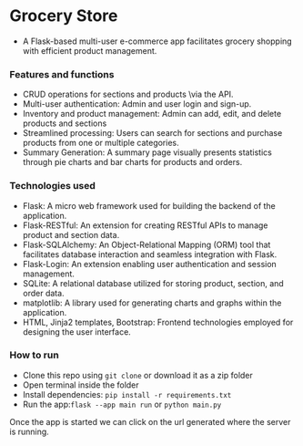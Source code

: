 # Grocery Store
- A Flask-based multi-user e-commerce app facilitates grocery shopping with efficient product management.

### Features and functions
- CRUD operations for sections and products \via the API.
- Multi-user authentication: Admin and user login and sign-up.
- Inventory and product management: Admin can add, edit, and delete products and sections
- Streamlined processing: Users can search for sections and purchase products from one or multiple categories.
- Summary Generation: A summary page visually presents statistics through pie charts and bar charts for products and orders.


### Technologies used
- Flask: A micro web framework used for building the backend of the application.
- Flask-RESTful: An extension for creating RESTful APIs to manage product and section data.
- Flask-SQLAlchemy: An Object-Relational Mapping (ORM) tool that facilitates database interaction and seamless integration with Flask.
- Flask-Login: An extension enabling user authentication and session management.
- SQLite: A relational database utilized for storing product, section, and order data.
- matplotlib: A library used for generating charts and graphs within the application.
- HTML, Jinja2 templates, Bootstrap: Frontend technologies employed for designing the user interface.

### How to run
- Clone this repo using `git clone` or download it as a zip folder
- Open terminal inside the folder
- Install dependencies: ` pip install -r requirements.txt `
- Run the app:`flask --app main run` or `python main.py`

Once the app is started we can click on the url generated where the server is running.